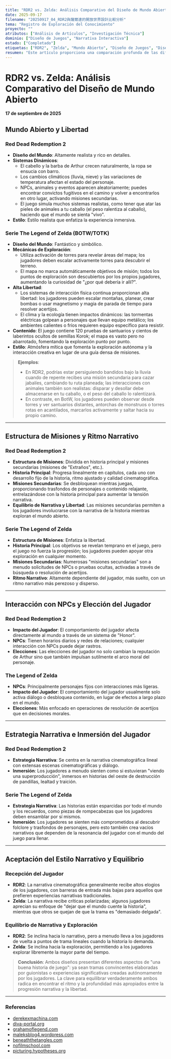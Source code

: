 ```yaml
---
title: "RDR2 vs. Zelda: Análisis Comparativo del Diseño de Mundo Abierto"
date: 2025-09-17
filename: "20250917_04_RDR2與薩爾達的開放世界設計比較分析"
tema: "Registro de Exploración del Conocimiento"
proyecto: ""
atributos: ["Análisis de Artículos", "Investigación Técnica"]
dominio: ["Diseño de Juegos", "Narrativa Interactiva"]
estado: ["Completado"]
etiquetas: ["RDR2", "Zelda", "Mundo Abierto", "Diseño de Juegos", "Diseño Narrativo"]
resumen: "Este artículo proporciona una comparación profunda de las diferentes estrategias y filosofías empleadas por RDR2 y la serie Zelda en el diseño de mundo abierto, ritmo narrativo, interacción con NPCs e inmersión del jugador."
---
```


# RDR2 vs. Zelda: Análisis Comparativo del Diseño de Mundo Abierto

**17 de septiembre de 2025**

## Mundo Abierto y Libertad

### Red Dead Redemption 2
- **Diseño del Mundo**: Altamente realista y rico en detalles.
- **Sistemas Dinámicos**:
    - El cabello y la barba de Arthur crecen naturalmente, la ropa se ensucia con barro.
    - Los cambios climáticos (lluvia, nieve) y las variaciones de temperatura afectan el estado del personaje.
    - NPCs, animales y eventos aparecen aleatoriamente; puedes encontrar convictos fugitivos en el camino y volver a encontrarlos en otro lugar, activando misiones secundarias.
    - El juego simula muchos sistemas realistas, como tener que atar las pieles de animales a tu caballo (el peso ralentiza al caballo), haciendo que el mundo se sienta "vivo".
- **Estilo**: Estilo realista que enfatiza la experiencia inmersiva.

### Serie The Legend of Zelda (BOTW/TOTK)
- **Diseño del Mundo**: Fantástico y simbólico.
- **Mecánicas de Exploración**:
    - Utiliza activación de torres para revelar áreas del mapa; los jugadores deben escalar activamente torres para descubrir el terreno.
    - El mapa no marca automáticamente objetivos de misión; todos los puntos de exploración son descubiertos por los propios jugadores, aumentando la curiosidad de "¿por qué debería ir allí?".
- **Alta Libertad**:
    - Los sistemas de interacción física continua proporcionan alta libertad: los jugadores pueden escalar montañas, planear, crear bombas o usar magnetismo y magia de parada de tiempo para resolver acertijos.
    - El clima y la ecología tienen impactos dinámicos: las tormentas eléctricas golpean a personajes que llevan equipo metálico; los ambientes calientes o fríos requieren equipo específico para resistir.
- **Contenido**: El juego contiene 120 pruebas de santuarios y cientos de laberintos ocultos de semillas Korok; el mapa es vasto pero no abarrotado, fomentando la exploración punto por punto.
- **Estilo**: Atmósfera mítica que fomenta la exploración autónoma y la interacción creativa en lugar de una guía densa de misiones.

> **Ejemplos**:
> - En RDR2, podrías estar persiguiendo bandidos bajo la lluvia cuando de repente recibes una misión secundaria para cazar jabalíes, cambiando tu ruta planeada; las interacciones con animales también son realistas: disparar y desollar debe almacenarse en tu caballo, o el peso del caballo lo ralentizará.
> - En contraste, en BotW, los jugadores pueden observar desde torres y ver santuarios distantes, antorchas de monstruos o torres rotas en acantilados, marcarlos activamente y saltar hacia su propio camino.

---

## Estructura de Misiones y Ritmo Narrativo

### Red Dead Redemption 2
- **Estructura de Misiones**: Dividida en historia principal y misiones secundarias (misiones de "Extraños", etc.).
- **Historia Principal**: Progresa linealmente en capítulos, cada uno con desarrollo fijo de la historia, ritmo ajustado y calidad cinematográfica.
- **Misiones Secundarias**: Se desbloquean mientras juegas, proporcionando trasfondos de personajes o contenido relajante, entrelazándose con la historia principal para aumentar la tensión narrativa.
- **Equilibrio de Narrativa y Libertad**: Las misiones secundarias permiten a los jugadores involucrarse con la narrativa de la historia mientras exploran el mundo abierto.

### Serie The Legend of Zelda
- **Estructura de Misiones**: Enfatiza la libertad.
- **Historia Principal**: Los objetivos se revelan temprano en el juego, pero el juego no fuerza la progresión; los jugadores pueden apoyar otra exploración en cualquier momento.
- **Misiones Secundarias**: Numerosas "misiones secundarias" son a menudo solicitudes de NPCs o pruebas ocultas, activadas a través de búsqueda o resolución de acertijos.
- **Ritmo Narrativo**: Altamente dependiente del jugador, más suelto, con un ritmo narrativo más perezoso y disperso.

---

## Interacción con NPCs y Elección del Jugador

### Red Dead Redemption 2
- **Impacto del Jugador**: El comportamiento del jugador afecta directamente al mundo a través de un sistema de "Honor".
- **NPCs**: Tienen horarios diarios y redes de relaciones; cualquier interacción con NPCs puede dejar rastros.
- **Elecciones**: Las elecciones del jugador no solo cambian la reputación de Arthur sino que también impulsan sutilmente el arco moral del personaje.

### The Legend of Zelda
- **NPCs**: Principalmente personajes fijos con interacciones más ligeras.
- **Impacto del Jugador**: El comportamiento del jugador usualmente solo activa diálogo o desbloquea contenido, en lugar de efectos a largo plazo en el mundo.
- **Elecciones**: Más enfocado en operaciones de resolución de acertijos que en decisiones morales.

---

## Estrategia Narrativa e Inmersión del Jugador

### Red Dead Redemption 2
- **Estrategia Narrativa**: Se centra en la narrativa cinematográfica lineal con extensas escenas cinematográficas y diálogo.
- **Inmersión**: Los jugadores a menudo sienten como si estuvieran "viendo una superproducción", inmersos en historias del oeste de destrucción de pandillas, lealtad y traición.

### Serie The Legend of Zelda
- **Estrategia Narrativa**: Las historias están esparcidas por todo el mundo y los recuerdos, como piezas de rompecabezas que los jugadores deben ensamblar por sí mismos.
- **Inmersión**: Los jugadores se sienten más comprometidos al descubrir folclore y trasfondos de personajes, pero esto también crea vacíos narrativos que dependen de la resonancia del jugador con el mundo del juego para llenar.

---

## Aceptación del Estilo Narrativo y Equilibrio

### Recepción del Jugador
- **RDR2**: La narrativa cinematográfica generalmente recibe altos elogios de los jugadores, con barreras de entrada más bajas para aquellos que prefieren experiencias narrativas tradicionales.
- **Zelda**: La narrativa recibe críticas polarizadas; algunos jugadores aprecian su enfoque de "dejar que el mundo cuente la historia", mientras que otros se quejan de que la trama es "demasiado delgada".

### Equilibrio de Narrativa y Exploración
- **RDR2**: Se inclina hacia lo narrativo, pero a menudo lleva a los jugadores de vuelta a puntos de trama lineales cuando la historia lo demanda.
- **Zelda**: Se inclina hacia la exploración, permitiendo a los jugadores explorar libremente la mayor parte del tiempo.

> **Conclusión**:
> Ambos diseños presentan diferentes aspectos de "una buena historia de juego": ya sean tramas convincentes elaboradas por guionistas o experiencias significativas creadas autónomamente por los jugadores. La clave para equilibrar verdaderamente ambos radica en encontrar el ritmo y la profundidad más apropiados entre la progresión narrativa y la libertad.

---

### Referencias
- [derekexmachina.com](http://derekexmachina.com)
- [diva-portal.org](http://diva-portal.org)
- [grahamoflegend.com](http://grahamoflegend.com)
- [maleksblog4.wordpress.com](http://maleksblog4.wordpress.com)
- [beneaththetangles.com](http://beneaththetangles.com)
- [nofilmschool.com](http://nofilmschool.com)
- [picturing.hypotheses.org](http://picturing.hypotheses.org)